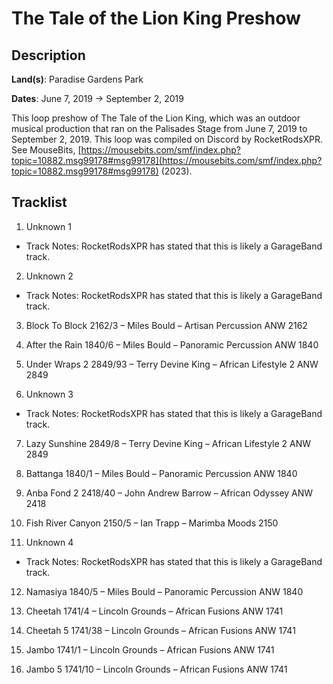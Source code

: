 # The Tale of the Lion King Preshow

## Description

**Land(s)**: Paradise Gardens Park

**Dates**: June 7, 2019 → September 2, 2019

This loop preshow of The Tale of the Lion King, which was an outdoor musical production that ran on the Palisades Stage from June 7, 2019 to September 2, 2019. This loop was compiled on Discord by RocketRodsXPR. See MouseBits, [https://mousebits.com/smf/index.php?topic=10882.msg99178#msg99178](https://mousebits.com/smf/index.php?topic=10882.msg99178#msg99178) (2023).

## Tracklist

1. Unknown 1
- Track Notes: RocketRodsXPR has stated that this is likely a GarageBand track.

2. Unknown 2
- Track Notes: RocketRodsXPR has stated that this is likely a GarageBand track.

3. Block To Block 2162/3 – Miles Bould – Artisan Percussion ANW 2162


4. After the Rain 1840/6 – Miles Bould – Panoramic Percussion ANW 1840


5. Under Wraps 2 2849/93 – Terry Devine King – African Lifestyle 2 ANW 2849


6. Unknown 3
- Track Notes: RocketRodsXPR has stated that this is likely a GarageBand track.

7. Lazy Sunshine 2849/8 – Terry Devine King – African Lifestyle 2 ANW 2849


8. Battanga 1840/1 – Miles Bould – Panoramic Percussion ANW 1840


9. Anba Fond 2 2418/40 – John Andrew Barrow – African Odyssey ANW 2418


10. Fish River Canyon 2150/5 – Ian Trapp – Marimba Moods 2150


11. Unknown 4
- Track Notes: RocketRodsXPR has stated that this is likely a GarageBand track.

12. Namasiya 1840/5 – Miles Bould – Panoramic Percussion ANW 1840


13. Cheetah 1741/4 – Lincoln Grounds – African Fusions ANW 1741


14. Cheetah 5 1741/38 – Lincoln Grounds – African Fusions ANW 1741


15. Jambo 1741/1 – Lincoln Grounds – African Fusions ANW 1741


16. Jambo 5 1741/10 – Lincoln Grounds – African Fusions ANW 1741

